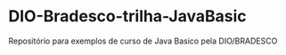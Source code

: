 # DIO-Bradesco-trilha-JavaBasic
Repositório para exemplos de curso de Java Basico pela DIO/BRADESCO
